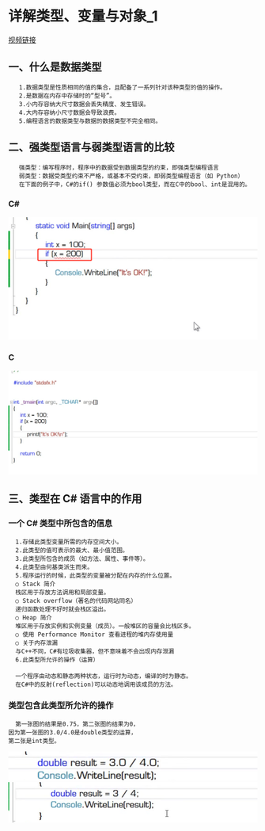 # 详解类型、变量与对象_1
[视频链接](https://www.bilibili.com/video/BV1wx411K7rb?p=6)
## 一、什么是数据类型
```
   1.数据类型是性质相同的值的集合，且配备了一系列针对该种类型的值的操作。
   2.是数据在内存中存储时的“型号”。
   3.小内存容纳大尺寸数据会丢失精度、发生错误。
   4.大内存容纳小尺寸数据会导致浪费。
   5.编程语言的数据类型与数据的数据类型不完全相同。
```
## 二、强类型语言与弱类型语言的比较
```
   强类型：编写程序时，程序中的数据受到数据类型的约束，即强类型编程语言
   弱类型：数据受类型约束不严格，或基本不受约束，即弱类型编程语言（如 Python）
   在下面的例子中，C#的if() 参数值必须为bool类型，而在C中的bool、int是混用的。
```
### C#
![image](https://github.com/sumo123456789/CSharpLanguage/blob/main/image/5.1.png)
### C
![image](https://github.com/sumo123456789/CSharpLanguage/blob/main/image/5.2.png)
## 三、类型在 C# 语言中的作用
### 一个 C# 类型中所包含的信息
```
  1.存储此类型变量所需的内存空间大小。
  2.此类型的值可表示的最大、最小值范围。
  3.此类型所包含的成员（如方法、属性、事件等）。
  4.此类型由何基类派生而来。
  5.程序运行的时候，此类型的变量被分配在内存的什么位置。
  ○ Stack 简介
  栈区用于存放方法调用和局部变量。
  ○ Stack overflow（著名的代码网站同名）
  递归函数处理不好时就会栈区溢出。
  ○ Heap 简介
  堆区用于存放实例和实例变量（成员）。一般堆区的容量会比栈区多。
  ○ 使用 Performance Monitor 查看进程的堆内存使用量
  ○ 关于内存泄漏
  与C++不同，C#有垃圾收集器，但不意味着不会出现内存泄漏
  6.此类型所允许的操作（运算）

  一个程序由动态和静态两种状态，运行时为动态，编译的时为静态。
  在C#中的反射(reflection)可以动态地调用该成员的方法。
```
### 类型包含此类型所允许的操作
```
  第一张图的结果是0.75，第二张图的结果为0，
因为第一张图的3.0/4.0是double类型的运算，
第二张是int类型。
```
![image](https://github.com/sumo123456789/CSharpLanguage/blob/main/image/5.3.png)
![image](https://github.com/sumo123456789/CSharpLanguage/blob/main/image/5.4.png)
